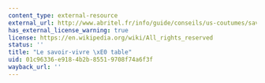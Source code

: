 ```yaml
---
content_type: external-resource
external_url: http://www.abritel.fr/info/guide/conseils/us-coutumes/savoir-vivre-table
has_external_license_warning: true
license: https://en.wikipedia.org/wiki/All_rights_reserved
status: ''
title: "Le savoir-vivre \xE0 table"
uid: 01c96336-e918-4b2b-8551-9708f74a6f3f
wayback_url: ''
---
```

